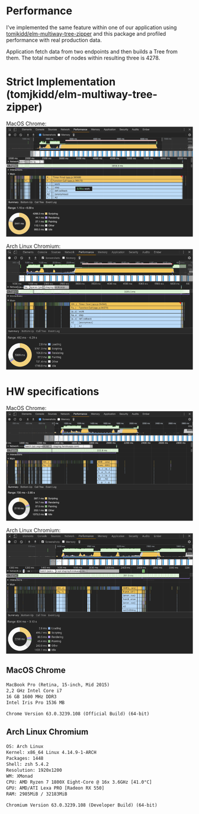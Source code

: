 # Performance

I've implemented the same feature within one of our application using
[tomjkidd/elm-multiway-tree-zipper](http://package.elm-lang.org/packages/tomjkidd/elm-multiway-tree-zipper/latest)
and this package and profiled performance with real production data.

Application fetch data from two endpoints and then builds a Tree from them. The total number of nodes within resulting three is 4278.

# Strict Implementation (tomjkidd/elm-multiway-tree-zipper)

MacOS Chrome:
![](mac_strict.png)

Arch Linux Chromium:
![](linux_strict.png)

# HW specifications

MacOS Chrome:
![](mac_lazy.png)

Arch Linux Chromium:
![](linux_lazy.png)

## MacOS Chrome

```
MacBook Pro (Retina, 15-inch, Mid 2015)
2,2 GHz Intel Core i7
16 GB 1600 MHz DDR3
Intel Iris Pro 1536 MB
```

```
Chrome Version 63.0.3239.108 (Official Build) (64-bit)
```


## Arch Linux Chromium

```
OS: Arch Linux
Kernel: x86_64 Linux 4.14.9-1-ARCH
Packages: 1448
Shell: zsh 5.4.2
Resolution: 1920x1200
WM: XMonad
CPU: AMD Ryzen 7 1800X Eight-Core @ 16x 3.6GHz [41.0°C]
GPU: AMD/ATI Lexa PRO [Radeon RX 550]
RAM: 2985MiB / 32183MiB
```

```
Chromium Version 63.0.3239.108 (Developer Build) (64-bit)
```
